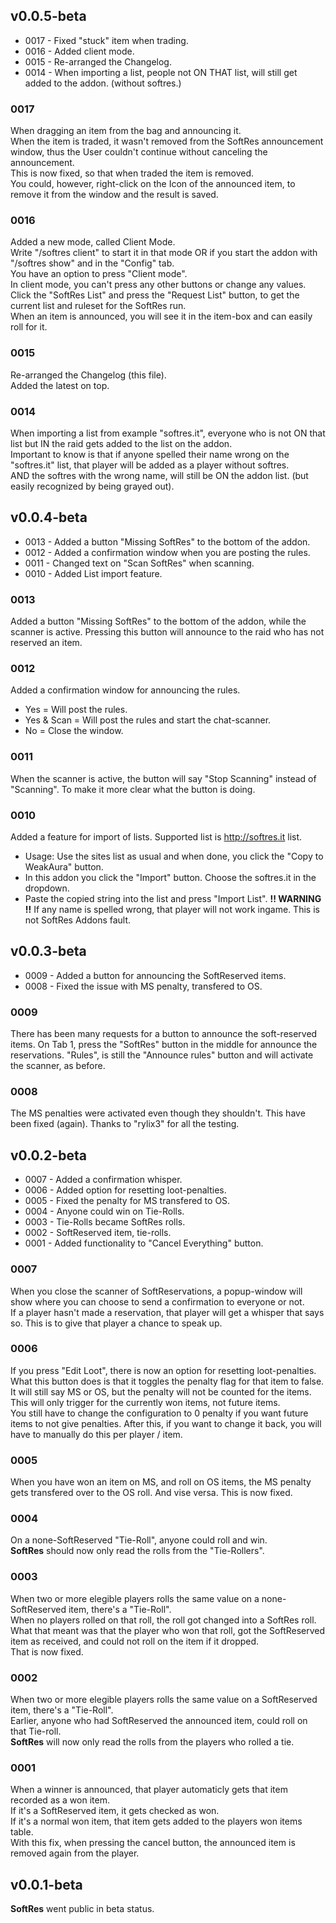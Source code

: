 ## v0.0.5-beta
- 0017 - Fixed "stuck" item when trading.
- 0016 - Added client mode.
- 0015 - Re-arranged the Changelog.
- 0014 - When importing a list, people not ON THAT list, will still get added to the addon. (without softres.)

### 0017
When dragging an item from the bag and announcing it.  
When the item is traded, it wasn't removed from the SoftRes announcement window, thus the User couldn't continue without canceling the announcement.  
This is now fixed, so that when traded the item is removed.  
You could, however, right-click on the Icon of the announced item, to remove it from the window and the result is saved.

### 0016
Added a new mode, called Client Mode.  
Write "/softres client" to start it in that mode OR if you start the addon with "/softres show" and in the "Config" tab.  
You have an option to press "Client mode".  
In client mode, you can't press any other buttons or change any values.  
Click the "SoftRes List" and press the "Request List" button, to get the current list and ruleset for the SoftRes run.  
When an item is announced, you will see it in the item-box and can easily roll for it.

### 0015
Re-arranged the Changelog (this file).  
Added the latest on top.  

### 0014
When importing a list from example "softres.it", everyone who is not ON that list but IN the raid gets added to the list on the addon.  
Important to know is that if anyone spelled their name wrong on the "softres.it" list, that player will be added as a player without softres.  
AND the softres with the wrong name, will still be ON the addon list. (but easily recognized by being grayed out).

## v0.0.4-beta
- 0013 - Added a button "Missing SoftRes" to the bottom of the addon.
- 0012 - Added a confirmation window when you are posting the rules.
- 0011 - Changed text on "Scan SoftRes" when scanning.
- 0010 - Added List import feature.

### 0013
Added a button "Missing SoftRes" to the bottom of the addon, while the scanner is active.
Pressing this button will announce to the raid who has not reserved an item.

### 0012
Added a confirmation window for announcing the rules.
* Yes = Will post the rules.
* Yes & Scan = Will post the rules and start the chat-scanner.
* No = Close the window.

### 0011
When the scanner is active, the button will say "Stop Scanning" instead of "Scanning".
To make it more clear what the button is doing.

### 0010
Added a feature for import of lists.
Supported list is http://softres.it list.
* Usage: Use the sites list as usual and when done, you click the "Copy to WeakAura" button.
* In this addon you click the "Import" button. Choose the softres.it in the dropdown.
* Paste the copied string into the list and press "Import List".
**!! WARNING !!**
If any name is spelled wrong, that player will not work ingame. This is not SoftRes Addons fault.

## v0.0.3-beta
- 0009 - Added a button for announcing the SoftReserved items.
- 0008 - Fixed the issue with MS penalty, transfered to OS.

### 0009
There has been many requests for a button to announce the soft-reserved items.
On Tab 1, press the "SoftRes" button in the middle for announce the reservations.
"Rules", is still the "Announce rules" button and will activate the scanner, as before.

### 0008
The MS penalties were activated even though they shouldn't.
This have been fixed (again).
Thanks to "rylix3" for all the testing.

## v0.0.2-beta
- 0007 - Added a confirmation whisper.
- 0006 - Added option for resetting loot-penalties.
- 0005 - Fixed the penalty for MS transfered to OS.
- 0004 - Anyone could win on Tie-Rolls.  
- 0003 - Tie-Rolls became SoftRes rolls.  
- 0002 - SoftReserved item, tie-rolls.  
- 0001 - Added functionality to "Cancel Everything" button.  

### 0007
When you close the scanner of SoftReservations, a popup-window will show where you can choose to send a confirmation to everyone or not.  
If a player hasn't made a reservation, that player will get a whisper that says so. This is to give that player a chance to speak up.

### 0006
If you press "Edit Loot", there is now an option for resetting loot-penalties.  
What this button does is that it toggles the penalty flag for that item to false.  
It will still say MS or OS, but the penalty will not be counted for the items.  
This will only trigger for the currently won items, not future items.  
You still have to change the configuration to 0 penalty if you want future items to not give penalties.
After this, if you want to change it back, you will have to manually do this per player / item.

### 0005
When you have won an item on MS, and roll on OS items, the MS penalty gets transfered over to the OS roll.
And vise versa.
This is now fixed.

### 0004
On a none-SoftReserved "Tie-Roll", anyone could roll and win.  
**SoftRes** should now only read the rolls from the "Tie-Rollers".  

### 0003
When two or more elegible players rolls the same value on a none-SoftReserved item, there's a "Tie-Roll".  
When no players rolled on that roll, the roll got changed into a SoftRes roll.  
What that meant was that the player who won that roll, got the SoftReserved item as received, and could not roll on the item if it dropped.  
That is now fixed.  

### 0002
When two or more elegible players rolls the same value on a SoftReserved item, there's a "Tie-Roll".  
Earlier, anyone who had SoftReserved the announced item, could roll on that Tie-roll.  
**SoftRes** will now only read the rolls from the players who rolled a tie.

### 0001
When a winner is announced, that player automaticly gets that item recorded as a won item.  
If it's a SoftReserved item, it gets checked as won.  
If it's a normal won item, that item gets added to the players won items table.  
With this fix, when pressing the cancel button, the announced item is removed again from the player.  

## v0.0.1-beta
**SoftRes** went public in beta status.